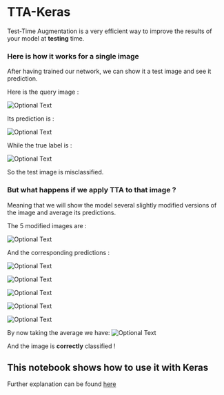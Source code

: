 # TTA-Keras

Test-Time Augmentation is a very efficient way to improve the results of your model at **testing** time.


### Here is how it works for a single image

After having trained our network, we can show it a test image and see it prediction.


Here is the query image :

![Optional Text](../master/Images/test_image.png)


Its prediction is :

![Optional Text](../master/Images/test_pred.png) 


While the true label is : 

![Optional Text](../master/Images/test_label.png)

So the test image is misclassified.


### But what happens if we apply TTA to that image ? 

Meaning that we will show the model several slightly modified versions of the image and average its predictions.

The 5 modified images are : 

![Optional Text](../master/Images/tta_images.png)


And the corresponding predictions : 

![Optional Text](../master/Images/tta_pred1.png)

![Optional Text](../master/Images/tta_pred2.png)

![Optional Text](../master/Images/tta_pred3.png)

![Optional Text](../master/Images/tta_pred4.png)

![Optional Text](../master/Images/tta_pred5.png)


By now taking the average we have:
![Optional Text](../master/Images/tta_avg_pred.png)

And the image is **correctly** classified ! 



## This notebook shows how to use it with Keras


Further explanation can be found [here](https://towardsdatascience.com/test-time-augmentation-tta-and-how-to-perform-it-with-keras-4ac19b67fb4d)
